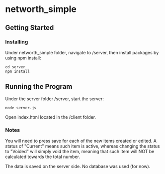 # networth_simple

## Getting Started

### Installing

Under networth_simple folder, navigate to /server, then install packages by using npm install:

```
cd server
npm install
```

## Running the Program

Under the server folder /server, start the server:

```
node server.js
```

Open index.html located in the /client folder. 

### Notes

You will need to press save for each of the new items created or edited. A status of "Current" means such item is 
active, whereas changing the status to "Voided" will simply void the item, meaning that such item will NOT be calculated
towards the total number.

The data is saved on the server side. No database was used (for now).
